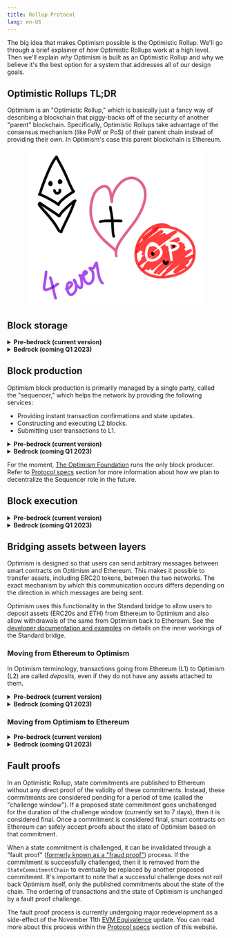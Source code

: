 ```yaml
---
title: Rollup Protocol
lang: en-US
---
```


The big idea that makes Optimism possible is the Optimistic Rollup.
We'll go through a brief explainer of *how* Optimistic Rollups work at a high level.
Then we'll explain *why* Optimism is built as an Optimistic Rollup and why we believe it's the best option for a system that addresses all of our design goals.

## Optimistic Rollups TL;DR

Optimism is an "Optimistic Rollup," which is basically just a fancy way of describing a blockchain that piggy-backs off of the security of another "parent" blockchain.
Specifically, Optimistic Rollups take advantage of the consensus mechanism (like PoW or PoS) of their parent chain instead of providing their own.
In Optimism's case this parent blockchain is Ethereum.

<div align="center">
<img width="400" src="../../assets/docs/how-optimism-works/1.png">
</div>


## Block storage

<details>
<summary><b>Pre-bedrock (current version)</b></summary>

All Optimism blocks are stored within a special smart contract on Ethereum called the [`CanonicalTransactionChain`](https://etherscan.io/address/0x5E4e65926BA27467555EB562121fac00D24E9dD2) (or CTC for short).
Optimism blocks are held within an append-only list inside of the CTC (we'll explain exactly how blocks are added to this list in the next section).
This append-only list forms the Optimism blockchain.

The `CanonicalTransactionChain` includes code that guarantees that the existing list of blocks cannot be modified by new Ethereum transactions.
However, this guarantee can be broken if the Ethereum blockchain itself is reorganized and the ordering of past Ethereum transactions is changed.
The Optimism mainnet is configured to be robust against block reorganizations of up to 50 Ethereum blocks.
If Ethereum experiences a reorg larger than this, Optimism will reorg as well.

Of course, it's a key security goal of Ethereum to not experience these sort of significant block reorganizations.
Optimism is therefore secure against large block reorganizations as long as the Ethereum consensus mechanism is too.
It's through this relationship (in part, at least) that Optimism derives its security properties from Ethereum.

</details>



<details>
<summary><b>Bedrock (coming Q1 2023)</b></summary>

In Bedrock L2 blocks are saved to the Ethereum blockchain using a non-contract address ([`0xDeadDeAddeAddEAddeadDEaDDEAdDeaDDeAD0001`](https://etherscan.io/address/0xDeadDeAddeAddEAddeadDEaDDEAdDeaDDeAD0001)), to minimize the L1 gas expense. 
As these blocks are submitted as transaction calldata on Ethereum there is no way to modify or censor them after the "transaction" is included in a block that has enough attestations.
This is the way that Optimism inherits the availability and integrity guarantees of Ethereum.

Blocks are written to L1 in [a compressed format](https://github.com/ethereum-optimism/optimism/blob/develop/specs/derivation.md#batch-submission-wire-format) to reduce costs.
This is important because writing to L1 is [the major cost of Optimism transactions](../developers/build/transaction-fees.md).

</details>



## Block production

Optimism block production is primarily managed by a single party, called the "sequencer," which helps the network by providing the following services:

- Providing instant transaction confirmations and state updates.
- Constructing and executing L2 blocks.
- Submitting user transactions to L1.



<details>
<summary><b>Pre-bedrock (current version)</b></summary>


The sequencer has no mempool and transactions are immediately accepted or rejected in the order they were received.
When a user sends their transaction to the sequencer, the sequencer checks that the transaction is valid (i.e. pays a sufficient fee) and then applies the transaction to its local state as a pending block.
These pending blocks are periodically submitted in large batches to Ethereum for finalization.
This batching process significantly reduces overall transaction fees by spreading fixed costs over all of the transactions within a given batch.
The sequencer also applies some basic compression techniques to minimize the amount of data published to Ethereum.


Because the sequencer is given priority write access to the L2 chain, the sequencer can provide a strong guarantee of what state will be finalized as soon as it decides on a new pending block.
In other words, it is precisely known what will be the impact of the transaction.
As a result, the L2 state can be reliably updated extremely quickly.
Benefits of this include a snappy, instant user experience, with things like near-real-time Uniswap price updates.

Alternatively, users can skip the sequencer entirely and submit their transactions directly to the `CanonicalTransactionChain` via an Ethereum transaction.
This is typically more expensive because the fixed cost of submitting this transaction is paid entirely by the user and is not amortized over many different transactions.
However, this alternative submission method has the advantage of being resistant to censorship by the sequencer.
Even if the sequencer is actively censoring a user, the user can always continue to use Optimism and recover any funds through this mechanism.



</details>




<details>
<summary><b>Bedrock (coming Q1 2023)</b></summary>

In bedrock the sequencer does have a mempool, similar to L1 Ethereum, but the mempool is private to avoid opening opportunities for MEV.
Blocks are produced every two seconds, regardless of whether they are empty (no transactions), filled up to the block gas limit with transactions, or anything in between.

Transactions get to the sequencer in two ways:

1. Transactions submitted on L1 have to be included by the sequencer in the Optimism block that starts the next epoch (in Optimism epoch is defined as the time between two L1 blocks, typically 12 seconds, six Optimism blocks).
   If the sequencer attempts to ignore a legitimate L1 transaction it ends up with a state that is inconsistent with the verifiers, same as if the sequencer tried to fake the state by other means.
   This provides Optimism with L1 Ethereum level censorship resistance.

1. Transactions submitted directly to the sequnecer. 
   These transactions are a lot cheaper to submit (because you do not need the expense of a separate L1 transaction), but of course they cannot be made censorship resistant, because the sequencer is the only entity that knows about them.

</details>

For the moment, [The Optimism Foundation](https://www.optimism.io/) runs the only block producer. Refer to [Protocol specs](../protocol/README.md) section for more information about how we plan to decentralize the Sequencer role in the future.

## Block execution

<details>
<summary><b>Pre-bedrock (current version)</b></summary>

Ethereum nodes download blocks from Ethereum's p2p network.
Optimism nodes instead download blocks directly from the append-only list of blocks held within the `CanonicalTransactionChain` contract.
See the above section regarding [block storage](#block-storage) for more information about how blocks are stored within this contract.

Optimism nodes are made up of two primary components, the Ethereum data indexer and the Optimism client software.
The Ethereum data indexer, also called the ["data transport layer"](https://github.com/ethereum-optimism/optimism/tree/develop/packages/data-transport-layer) (or DTL), reconstructs the Optimism blockchain from blocks published to the `CanonicalTransactionChain` contract.
The DTL searches for events emitted by the `CanonicalTransactionChain` that signal that new Optimism blocks have been published.
It then inspects the transactions that emitted these events to reconstruct the published blocks in the [standard Ethereum block format](https://ethereum.org/en/developers/docs/blocks/#block-anatomy).

The second part of the Optimism node, the Optimism client software, is an almost completely vanilla version of [Geth](https://github.com/ethereum/go-ethereum).
This means Optimism is close to identical to Ethereum under the hood.
In particular, Optimism shares the same [Ethereum Virtual Machine](https://ethereum.org/en/developers/docs/evm/), the same [account and state structure](https://ethereum.org/en/developers/docs/accounts/), and the same [gas metering mechanism and fee schedule](https://ethereum.org/en/developers/docs/gas/).
We refer to this architecture as ["EVM Equivalence"](https://medium.com/ethereum-optimism/introducing-evm-equivalence-5c2021deb306) and it means that most Ethereum tools (even the most complex ones) "just work" with Optimism.

The Optimism client software continuously monitors the DTL for newly indexed blocks.
When a new block is indexed, the client software will download it and execute the transactions included within it.
The process of executing a transaction on Optimism is the same as on Ethereum: we load the Optimism state, apply the transaction against that state, and then record the resulting state changes.
This process is then repeated for each new block indexed by the DTL.

</details>

<details>
<summary><b>Bedrock (coming Q1 2023)</b></summary>

The execution engine (implemented as the `op-geth` component) receive blocks using two mechanisms:

1. The execution engine can update itself using peer to peer network with other execution engines.
   This operates the same way that the L1 execution clients synchronize the state across the network.
   You can read more about it [in the specs](https://github.com/ethereum-optimism/optimism/blob/develop/specs/exec-engine.md#happy-path-sync). 

1. The rollup node (implemented as the `op-node` component) retrieves the blocks from L1.
   This mechanism is slower, but censorship resistant.
   You can read more about it [in the specs](https://github.com/ethereum-optimism/optimism/blob/develop/specs/exec-engine.md#worst-case-sync).


</details>

## Bridging assets between layers

Optimism is designed so that users can send arbitrary messages between smart contracts on Optimism and Ethereum.
This makes it possible to transfer assets, including ERC20 tokens, between the two networks.
The exact mechanism by which this communication occurs differs depending on the direction in which messages are being sent.

Optimism uses this functionality in the Standard bridge to allow users to deposit assets (ERC20s and ETH) from Ethereum to Optimism and also allow withdrawals of the same from Optimism back to Ethereum.
See the [developer documentation and examples](../developers/bridge/standard-bridge/) on details on the inner workings of the Standard bridge.

### Moving from Ethereum to Optimism

In Optimism terminology, transactions going from Ethereum (L1) to Optimism (L2) are called *deposits*, even if they do not have any assets attached to them.

<details>
<summary><b>Pre-bedrock (current version)</b></summary>

To send messages from Ethereum to Optimism, users simply need to trigger the `CanonicalTransactionChain` contract on Ethereum to create a new block on Optimism block.
See the above section on [block production](#block-production) for additional context.
User-created blocks can include transactions that will appear to originate from the address that generated the block.

</details>

<details>
<summary><b>Bedrock (coming Q1 2023)</b></summary>

The contract interface for deposits is the same.
Deposit transactions become part of the canonical chain in the first L2 block that happens after the L1 block in which they are processed.
You can read more about this [in the specs](https://github.com/ethereum-optimism/optimism/blob/develop/specs/deposits.md).

</details>

### Moving from Optimism to Ethereum

<details>
<summary><b>Pre-bedrock (current version)</b></summary>

It's not possible for contracts on Optimism to easily generate transactions on Ethereum in the same way as Ethereum contracts can generate transactions on Optimism.
As a result, the process of sending data from Optimism back to Ethereum is somewhat more involved.
Instead of automatically generating authenticated transactions, we must instead be able to make provable statements about the state of Optimism to contracts sitting on Ethereum.

Making provable statements about the state of Optimism requires a [cryptographic commitment](https://en.wikipedia.org/wiki/Commitment_scheme) in the form of the root of the Optimism's [state trie](https://medium.com/@eiki1212/ethereum-state-trie-architecture-explained-a30237009d4e).
Optimism's state is updated after each block, so this commitment will also change after every block.
Commitments are regularly published (approximately once or twice per hour) to a smart contract on Ethereum called the [`StateCommitmentChain`](https://etherscan.io/address/0xBe5dAb4A2e9cd0F27300dB4aB94BeE3A233AEB19).

Users can use these commitments to generate [Merkle tree proofs](https://en.wikipedia.org/wiki/Merkle_tree) about the state of Optimism.
These proofs can be verified by smart contracts on Ethereum.
Optimism maintains a convenient cross-chain communication contract, the [`L1CrossDomainMessenger`](https://etherscan.io/address/0x25ace71c97B33Cc4729CF772ae268934F7ab5fA1), which can verify these proofs on behalf of other contracts.

These proofs can be used to make verifiable statements about the data within the storage of any contract on Optimism at a specific block height.
This basic functionality can then be used to enable contracts on Optimism to send messages to contracts on Ethereum.
The [`L2ToL1MessagePasser`](https://explorer.optimism.io/address/0x4200000000000000000000000000000000000000) contract (predeployed to the Optimism network) can be used by contracts on Optimism to store a message in the Optimism state.
Users can then prove to contracts on Ethereum that a given contract on Optimism did, in fact, mean to send some given message by showing that the hash of this message has been stored within the `L2ToL1MessagePasser` contract.

</details>

<details>
<summary><b>Bedrock (coming Q1 2023)</b></summary>

Withdrawals (the term is used for any Optimism to Ethereum message, regardless of whether it has attached assets or not) have three stages:

1. You initialize withdrawals with an L2 transaction.

1. Wait for the next output root to be submitted to L1 (up to an hour on mainnet, less than that on the test network) then submit the withdrawal proof using `proveWithdrawalTransaction`.
   This new step makes the proof available during the challenge period, which makes it much easier to identify faulty proofs.
   Having the proof available for off-chain testing helps us guard against a whole class of vulnerabilities based on invalid fault proofs.

1. After the fault challenge period ends (a week on mainnet, less than that on the test network), finalize the withdrawal.

[You can read the full withdrawal specifications here](https://github.com/ethereum-optimism/optimism/blob/develop/specs/withdrawals.md)

</details>

## Fault proofs

In an Optimistic Rollup, state commitments are published to Ethereum without any direct proof of the validity of these commitments.
Instead, these commitments are considered pending for a period of time (called the "challenge window").
If a proposed state commitment goes unchallenged for the duration of the challenge window (currently set to 7 days), then it is considered final.
Once a commitment is considered final, smart contracts on Ethereum can safely accept proofs about the state of Optimism based on that commitment.

When a state commitment is challenged, it can be invalidated through a "fault proof" ([formerly known as a "fraud proof"](https://github.com/ethereum-optimism/optimistic-specs/discussions/53)) process.
If the commitment is successfully challenged, then it is removed from the `StateCommitmentChain` to eventually be replaced by another proposed commitment.
It's important to note that a successful challenge does not roll back Optimism itself, only the published commitments about the state of the chain.
The ordering of transactions and the state of Optimism is unchanged by a fault proof challenge.

The fault proof process is currently undergoing major redevelopment as a side-effect of the November 11th [EVM Equivalence](https://medium.com/ethereum-optimism/introducing-evm-equivalence-5c2021deb306) update.
You can read more about this process within the [Protocol specs](../protocol/README.md) section of this website.

